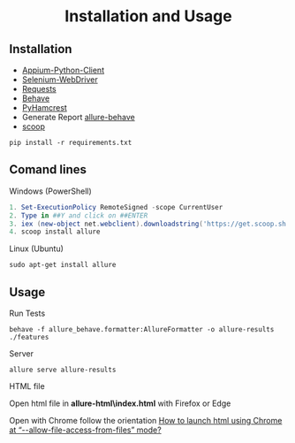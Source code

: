 
<p align="center">
    <h1 align="center">Installation and Usage</h1>
</p>
<p align="center">


## Installation


* [Appium-Python-Client](https://pypi.org/project/Appium-Python-Client/)
* [Selenium-WebDriver](https://www.seleniumhq.org/)
* [Requests](https://requests-docs-pt.readthedocs.io/pt_BR/latest/user/quickstart.html)
* [Behave](https://behave.readthedocs.io/en/latest/)
* [PyHamcrest](https://github.com/hamcrest/PyHamcrest)
* Generate Report [allure-behave](https://pypi.org/project/allure-behave/)
* [scoop](https://github.com/lukesampson/scoop)


```
pip install -r requirements.txt
```


## Comand lines


Windows (PowerShell)
```powershell
1. Set-ExecutionPolicy RemoteSigned -scope CurrentUser
2. Type in ##Y and click on ##ENTER
3. iex (new-object net.webclient).downloadstring('https://get.scoop.sh')
4. scoop install allure
```


Linux (Ubuntu)
```Terminal
sudo apt-get install allure
```


## Usage
Run Tests
```behave
behave -f allure_behave.formatter:AllureFormatter -o allure-results ./features
```


Server
```allure
allure serve allure-results
```


HTML file

Open html file in <b>allure-html\index.html</b> with Firefox or Edge

Open with Chrome follow the orientation [How to launch html using Chrome at “--allow-file-access-from-files” mode?](https://stackoverflow.com/questions/18586921/how-to-launch-html-using-chrome-at-allow-file-access-from-files-mode)
